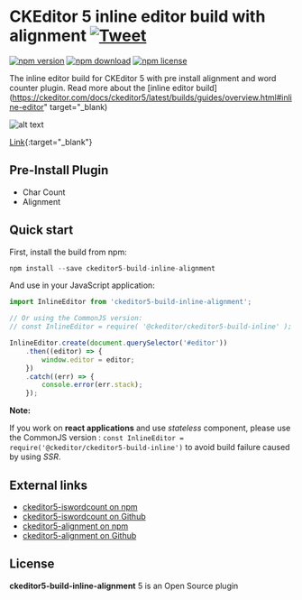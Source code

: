 # CKEditor 5 inline editor build with alignment [![Tweet](https://img.shields.io/twitter/url/http/shields.io.svg?style=social)](https://twitter.com/intent/tweet?text=Check%20out%20ckeditor5-build-inline-alignment%20on%20GitHub&url=https://github.com/isatria/ckeditor5-build-inline-alignment)

[![npm version](https://badge.fury.io/js/ckeditor5-build-inline-alignment.svg)](https://github.com/isatria/ckeditor5-build-inline-alignment)
[![npm download](https://img.shields.io/npm/dt/ckeditor5-build-inline-alignment.svg)](https://github.com/isatria/ckeditor5-build-inline-alignment)
[![npm license](https://img.shields.io/npm/l/ckeditor5-build-inline-alignment.svg)](https://github.com/isatria/ckeditor5-build-inline-alignment)

The inline editor build for CKEditor 5 with pre install alignment and word counter plugin. Read more about the [inline editor build](https://ckeditor.com/docs/ckeditor5/latest/builds/guides/overview.html#inline-editor" target="_blank)

![alt text](https://i.ibb.co/2K7L2pD/Screenshot-2019-05-31-at-11-51-37-PM.png)


[Link](http://example.com/){:target="_blank"}

## **Pre-Install Plugin**

* Char Count
* Alignment

## **Quick start**

First, install the build from npm:

```javascript
npm install --save ckeditor5-build-inline-alignment
```

And use in your JavaScript application:

```javascript
import InlineEditor from 'ckeditor5-build-inline-alignment';

// Or using the CommonJS version:
// const InlineEditor = require( '@ckeditor/ckeditor5-build-inline' );

InlineEditor.create(document.querySelector('#editor'))
	.then((editor) => {
		window.editor = editor;
	})
	.catch((err) => {
		console.error(err.stack);
	});
```

**Note:**

If you work on **react applications** and use _stateless_ component, please use the CommonJS version :
`const InlineEditor = require('@ckeditor/ckeditor5-build-inline')` to avoid build failure caused by using _SSR_.

## **External links**

-   [ckeditor5-iswordcount on npm](https://www.npmjs.com/package/ckeditor5-iswordcount)
-   [ckeditor5-iswordcount on Github](https://github.com/isatria/ckeditor5-iswordcount)
-   [ckeditor5-alignment on npm](https://www.npmjs.com/package/@ckeditor/ckeditor5-alignment)
-   [ckeditor5-alignment on Github](https://github.com/ckeditor/ckeditor5-alignment)

## **License**

**ckeditor5-build-inline-alignment** 5 is an Open Source plugin
